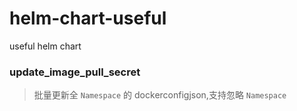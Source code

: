 # helm-chart-useful

useful helm chart

### update_image_pull_secret

> 批量更新全 `Namespace` 的 dockerconfigjson,支持忽略 `Namespace`